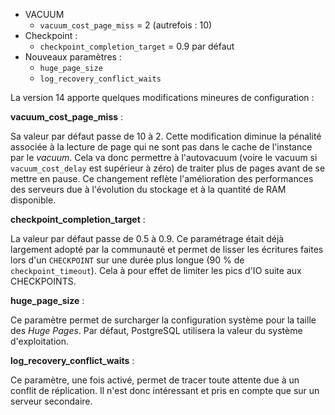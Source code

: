 <!--
Les commits sur ce sujet sont :

* https://git.postgresql.org/gitweb/?p=postgresql.git;a=commit;h=e19594c5c059d2e071b67d87ae84f569a52d2e32
* https://git.postgresql.org/gitweb/?p=postgresql.git;a=commit;h=bbcc4eb2e08fb6e4535c7f84b2c00f3ad508bb9b

Discussion

* https://gitlab.dalibo.info/formation/workshops/-/issues/141

-->

<div class="slide-content">

  * VACUUM
    +  `vacuum_cost_page_miss` = 2 (autrefois : 10)
  * Checkpoint :
    + `checkpoint_completion_target` = 0.9 par défaut
  * Nouveaux paramètres :
    + `huge_page_size`
    + `log_recovery_conflict_waits`

</div>

<div class="notes">

La version 14 apporte quelques modifications mineures de configuration :

**vacuum_cost_page_miss** :

Sa valeur par défaut passe de 10 à 2. Cette modification
  diminue la pénalité associée à la lecture de page qui ne sont pas dans le cache de
  l'instance par le _vacuum_. Cela va donc permettre à l'autovacuum (voire le vacuum si
  `vacuum_cost_delay` est supérieur à zéro) de traiter plus de pages avant de se mettre
  en pause. Ce changement reflète l'amélioration des performances des serveurs due à
  l'évolution du stockage et à la quantité de RAM disponible.

**checkpoint_completion_target** :

La valeur par défaut passe de 0.5 à 0.9. Ce paramétrage
  était déjà largement adopté par la communauté et permet de lisser les écritures faites lors
  d'un `CHECKPOINT` sur une durée plus longue (90 % de `checkpoint_timeout`). Cela à pour effet
  de limiter les pics d'IO suite aux CHECKPOINTS.

**huge_page_size** :

Ce paramètre permet de surcharger la configuration système pour la taille des _Huge Pages_. Par défaut, PostgreSQL utilisera la valeur du système d'exploitation.

**log_recovery_conflict_waits** :

Ce paramètre, une fois activé, permet de tracer toute attente due à un conflit de réplication. Il n'est donc intéressant et pris en compte que sur un serveur secondaire.

</div>
